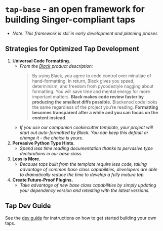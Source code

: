 # `tap-base` - an open framework for building Singer-compliant taps

- _Note: This framework is still in early development and planning phases_

## Strategies for Optimized Tap Development

1. **Universal Code Formatting.**
    - _From the [Black](https://black.readthedocs.io) product description:_
      > By using Black, you agree to cede control over minutiae of hand-formatting. In return, Black gives you speed, determinism, and freedom from pycodestyle nagging about formatting. You will save time and mental energy for more important matters. **Black makes code review faster by producing the smallest diffs possible.** Blackened code looks the same regardless of the project you’re reading. **Formatting becomes transparent after a while and you can focus on the content instead.**
    - _If you use our companion cookiecutter template, your project will start out auto-formatted by Black. You can keep this default or change it - the choice is yours._
2. **Pervasive Python Type Hints.**
    - _Spend less time reading documentation thanks to pervasive type declarations in our base class._
3. **Less is More.**
    - _Because taps built from the template require less code, taking advantage of common base class capabilities, developers are able to dramatically reduce the time to develop a fully mature tap._
4. **Create Future-Proof Plugins.**
    - _Take advantage of new base class capabilities by simply updating your dependency version and retesting with the latest versions._

## Tap Dev Guide

See the [dev guide](docs/dev_guide.md) for instructions on how to get started building your own
taps.

